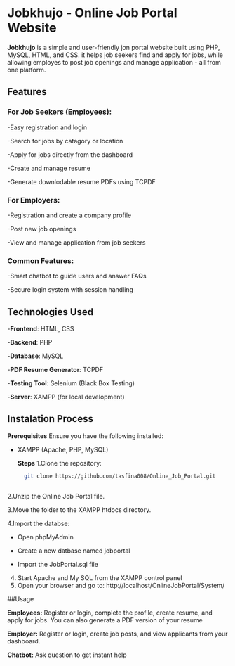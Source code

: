 # Jobkhujo - Online Job Portal Website

**Jobkhujo** is a simple and user-friendly jon portal website built using PHP, MySQL, HTML, and CSS. it helps job seekers find and apply for jobs, while allowing employes to post job openings and manage application - all from one platform.

## Features

### For Job Seekers (Employees):
-Easy registration and login

-Search for jobs by catagory or location

-Apply for jobs directly from the dashboard

-Create and manage resume

-Generate downlodable resume PDFs using TCPDF

### For Employers:
-Registration and create a company profile

-Post new job openings

-View and manage application from job seekers


### Common Features:
-Smart chatbot to guide users and answer FAQs

-Secure login system with session handling


## Technologies Used
-**Frontend**: HTML, CSS

-**Backend**: PHP

-**Database**: MySQL

-**PDF Resume Generator**: TCPDF

-**Testing Tool**: Selenium (Black Box Testing)

-**Server**: XAMPP (for local development)


## Instalation Process
**Prerequisites**
Ensure you have the following installed:
- XAMPP (Apache, PHP, MySQL)

  **Steps**
  1.Clone the repository:

   ```bash
     git clone https://github.com/tasfina008/Online_Job_Portal.git
     
2.Unzip the Online Job Portal file.  

3.Move the folder to the XAMPP htdocs directory.

4.Import the databse:

- Open phpMyAdmin

- Create a new datbase named jobportal

- Import the JobPortal.sql file

 4. Start Apache and My SQL from the XAMPP control panel
 5. Open your browser and go to:
    http://localhost/OnlineJobPortal/System/


##Usage

**Employees:**
Register or login, complete the profile, create resume, and apply for jobs. You can also generate a PDF version of your resume

**Employer:**
Register or login, create job posts, and view applicants from your dashboard.

**Chatbot:**
Ask question to get instant help

     

